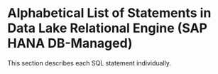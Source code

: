 <!-- loio9e775498e28040c78da62c3df29be991 -->

# Alphabetical List of Statements in Data Lake Relational Engine \(SAP HANA DB-Managed\)

This section describes each SQL statement individually.

